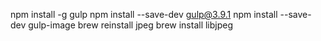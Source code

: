 
npm install -g gulp
npm install --save-dev gulp@3.9.1
npm install --save-dev gulp-image
brew reinstall jpeg
brew install libjpeg